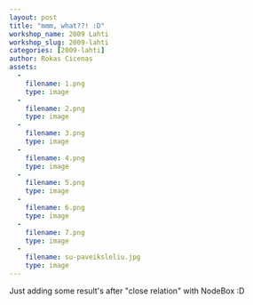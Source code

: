 ```yaml
---
layout: post
title: "mmm, what??! :D"
workshop_name: 2009 Lahti
workshop_slug: 2009-lahti
categories: [2009-lahti]
author: Rokas Cicenas 
assets:
  -
    filename: 1.png
    type: image
  -
    filename: 2.png
    type: image
  -
    filename: 3.png
    type: image
  -
    filename: 4.png
    type: image
  -
    filename: 5.png
    type: image
  -
    filename: 6.png
    type: image
  -
    filename: 7.png
    type: image
  -
    filename: su-paveiksleliu.jpg
    type: image
---
```

Just adding some result's after "close relation" with NodeBox :D
